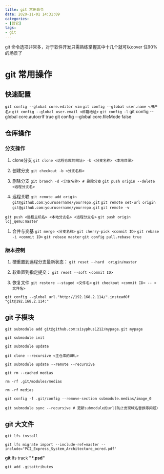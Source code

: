 ```yaml
---
title: git 常用命令
date: 2020-11-01 14:31:09
categories:
- [其它]
tags:
- git
---
```


git 命令选项非常多，对于软件开发只需熟练掌握其中十几个就可以cover 住90% 的场景了

# git 常用操作
## 快速配置
`git config --global core.editor vim`
`git config --global user.name <用户名>`
`git config --global user.email <邮箱地址>`
`git config -l`
git config --global  core.autocrlf true
git config --global core.fileMode false

## 仓库操作
### 分支操作
1. clone分支
`git clone <远程仓库的网址> -b <分支名称> <本地目录>`

1. 创建分支
`git checkout -b <分支名称>`

1. 删除分支
`git branch -d <分支名称> # 删除分支`
`git push origin --delete <远程分支名>`

1. 远程关联
`git remote add origin git@github.com:yourusername/yourrepo.git`
`git remote set-url origin git@github.com:yourusername/yourrepo.git`
`git remote -v`

`git push <远程主机名> <本地分支名> <远程分支名>`
`git push origin lcj_qemu:master`

1. 合并与变基
`git merge <分支名称>`
`git cherry-pick <commit ID>`
`git rebase -i <commit ID>`
`git rebase master`
`git config pull.rebase true`

### 版本控制
1. 硬重置到远程分支最新状态：
`git reset --hard  origin/master`

1. 软重置到指定提交：
`git reset --soft <commit ID>`

1. 恢复文件
`git restore --staged <文件名>`
`git checkout <commit ID> -- <文件名>`

`git config --global url."http://192.168.2.114/".insteadOf "git@192.168.2.114:"`

## git 子模块
`git submodule add git@github.com:sisyphus1212/mypage.git mypage`

`git submodule init`

`git submodule update`

`git clone --recursive <主仓库的URL>`

`git submodule update --remote --recursive`

`git rm --cached medias`

`rm -rf .git/modules/medias`

`rm -rf medias`

`git config -f .git/config --remove-section submodule.medias/image_0`

`git submodule sync --recursive # 更新submodule的url(防止出现域名替换等问题）`

## git 大文件
`git lfs install`

`git lfs migrate import --include-ref=master --include="PCI_Express_System_Architecture_ocred.pdf"`

**git** lfs track **"*.psd"**

`git add .gitattributes`

